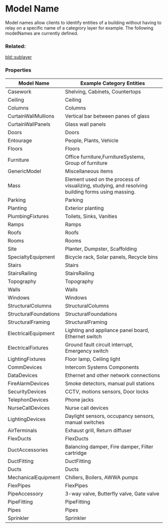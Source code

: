 # Model Name

Model names allow clients to identify entities of a building without having to relay on a specific name of a categrory layer for example. The following modelNames are currently defined.

### Related:

[bld::sublayer](sublayer.bld.md)
### Properties

| Model Name | Example Category Entities |
| --- | --- |
| Casework | Shelving, Cabinets, Countertops |
|Ceiling	|Ceiling|
|Columns	|Columns|
|CurtainWallMullions|	Vertical bar between panes of glass|
|CurtainWallPanels|	Glass wall panels|
|Doors|	Doors|
|Entourage|	People, Plants, Vehicle|
|Floors	|Floors|
|Furniture|	Office furniture,FurnitureSystems, Group of furniture|
|GenericModel|	Miscellaneous items|
|Mass|Element used on the process of visualizing, studying, and resolving building forms using massing.|
|Parking|	Parking|
|Planting	|Exterior planting|
|PlumbingFixtures	|Toilets, Sinks, Vanities|
|Ramps	|Ramps|
|Roofs|	Roofs|
|Rooms|Rooms|
|Site|	Planter, Dumpster, Scaffolding|
|SpecialtyEquipment|	Bicycle rack, Solar panels, Recycle bins|
|Stairs|	Stairs|
|StairsRailing|	StairsRailing|
|Topography	|Topography|
|Walls|	Walls|
|Windows|	Windows|
|StructuralColumns|	StructuralColumns|
|StructuralFoundations|	StructuralFoundations|
|StructuralFraming|	StructuralFraming|
|ElectricalEquipment|Lighting and appliance panel board, Ethernet switch|
|ElectricalFixtures	|Ground fault circuit interrupt, Emergency switch|
|LightingFixtures|Floor lamp, Ceiling light|
|CommDevices| Intercom Systems Components |
|DataDevices|Ethernet and other network connections|
|FireAlarmDevices|Smoke detectors, manual pull stations|
|SecurityDevices|CCTV, motions sensors, Door locks|
|TelephonDevices|Phone jacks|
|NurseCallDevices|Nurse call devices|
|LightingDevices|Daylight sensors, occupancy sensors, manual switches|
|AirTerminals	|Exhaust grill, Return diffuser|
|FlexDucts|	FlexDucts|
|DuctAccessories|Balancing damper, Fire damper, Filter cartridge|
|DuctFitting|DuctFitting|
|Ducts|	Ducts|
|MechanicalEquipment|Chillers, Boilers, AWWA pumps|
|FlexPipes|FlexPipes|
|PipeAccessory|	3-way valve, Butterfly valve, Gate valve|
|PipeFitting	|PipeFitting|
|Pipes|	Pipes|
|Sprinkler|	Sprinkler|


